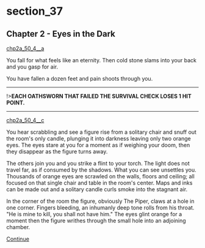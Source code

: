 
# section_37

## Chapter 2 - Eyes in the Dark

[chp2a_50_4__a](../../decomp/app/src/main/res/raw/chp2a_50_4__a.mp3 ':include :type=audio')

You fall for what feels like an eternity. Then cold stone slams into your back and you gasp for air.

You have fallen a dozen feet and pain shoots through you.

---

!>**EACH OATHSWORN THAT FAILED THE SURVIVAL CHECK LOSES 1 HIT POINT.** 

---

[chp2a_50_4__c](../../decomp/app/src/main/res/raw/chp2a_50_4__c.mp3 ':include :type=audio')

You hear scrabbling and see a figure rise from a solitary chair and snuff out the room's only candle, plunging it into darkness leaving only two orange eyes. The eyes stare at you for a moment as if weighing your doom, then they disappear as the figure turns away.

The others join you and you strike a flint to your torch. The light does not travel far, as if consumed by the shadows. What you can see unsettles you. Thousands of orange eyes are scrawled on the walls, floors and ceiling; all focused on that single chair and table in the room's center. Maps and inks can be made out and a solitary candle curls smoke into the stagnant air.

In the corner of the room the figure, obviously The Piper, claws at a hole in one corner. Fingers bleeding, an inhumanly deep tone rolls from his throat. "He is mine to kill, you shall not have him." The eyes glint orange for a moment then the figure writhes through the small hole into an adjoining chamber.

[Continue](output/chapter2/section_39.md)


